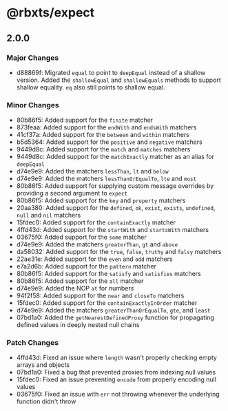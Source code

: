 # @rbxts/expect

## 2.0.0

### Major Changes

- d88869f: Migrated `equal` to point to `deepEqual` instead of a shallow version. Added the `shallowEqual` and `shallowEquals` methods to support shallow equality. `eq` also still points to shallow equal.

### Minor Changes

- 80b86f5: Added support for the `finite` matcher
- 873feaa: Added support for the `endWith` and `endsWith` matchers
- 41cf37a: Added support for the `between` and `within` matchers
- b5d5364: Added support for the `positive` and `negative` matchers
- 9449d8c: Added support for the `match` and `matches` matchers
- 9449d8c: Added support for the `matchExactly` matcher as an alias for `deepEqual`
- d74e9e9: Added the matchers `lessThan`, `lt` and `below`
- d74e9e9: Added the matchers `lessThanOrEqualTo`, `lte` and `most`
- 80b86f5: Added support for supplying custom message overrides by providing a second argument to `expect`
- 80b86f5: Added support for the `key` and `property` matchers
- 20aa380: Added support for the `defined`, `ok`, `exist`, `exists`, `undefined`, `null` and `nil` matchers
- 15fdec0: Added support for the `containExactly` matcher
- 4ffd43d: Added support for the `startWith` and `startsWith` matchers
- 03675f0: Added support for the `some` matcher
- d74e9e9: Added the matchers `greaterThan`, `gt` and `above`
- da58032: Added support for the `true`, `false`, `truthy` and `falsy` matchers
- 22ae31e: Added support for the `even` and `odd` matchers
- e7a2d6b: Added support for the `pattern` matcher
- 80b86f5: Added support for the `satisfy` and `satisfies` matchers
- 80b86f5: Added support for the `all` matcher
- d74e9e9: Added the NOP `at` for numbers
- 94f2f58: Added support for the `near` and `closeTo` matchers
- 15fdec0: Added support for the `containExactlyInOrder` matcher
- d74e9e9: Added the matchers `greaterThanOrEqualTo`, `gte`, and `least`
- 07bd1a0: Added the `getNearestDefinedProxy` function for propagating defined values in deeply nested null chains

### Patch Changes

- 4ffd43d: Fixed an issue where `length` wasn't properly checking empty arrays and objects
- 07bd1a0: Fixed a bug that prevented proxies from indexing null values
- 15fdec0: Fixed an issue preventing `encode` from properly encoding null values
- 03675f0: Fixed an issue with `err` not throwing whenever the underlying function didn't throw
